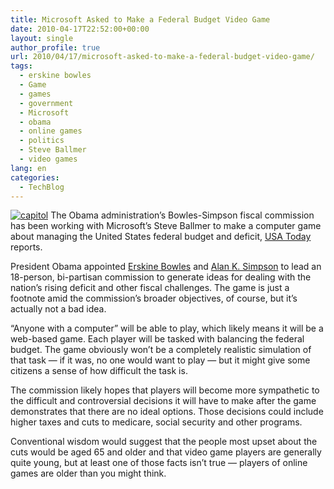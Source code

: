 ```yaml
---
title: Microsoft Asked to Make a Federal Budget Video Game
date: 2010-04-17T22:52:00+00:00
layout: single
author_profile: true
url: 2010/04/17/microsoft-asked-to-make-a-federal-budget-video-game/
tags:
  - erskine bowles
  - Game
  - games
  - government
  - Microsoft
  - obama
  - online games
  - politics
  - Steve Ballmer
  - video games
lang: en
categories: 
  - TechBlog
---
```

[![capitol](http://lh5.ggpht.com/_vaUVXcmC3OI/S8o0oUFxT4I/AAAAAAAACB0/C3llYJSM9mE/capitol_thumb1.jpg?imgmax=800 "capitol")](http://lh3.ggpht.com/_vaUVXcmC3OI/S8ouiiiaRQI/AAAAAAAACBo/qDg1myzjv6o/s1600-h/capitol%5B3%5D.jpg) The Obama administration’s Bowles-Simpson fiscal commission has been working with Microsoft’s Steve Ballmer to make a computer game about managing the United States federal budget and deficit, [USA Today](http://www.usatoday.com/news/washington/2010-04-12-deficit_N.htm?csp=hf) reports. 

President Obama appointed [Erskine Bowles](http://en.wikipedia.org/wiki/Erskine_Bowles) and [Alan K. Simpson](http://en.wikipedia.org/wiki/Alan_K._Simpson) to lead an 18-person, bi-partisan commission to generate ideas for dealing with the nation’s rising deficit and other fiscal challenges. The game is just a footnote amid the commission’s broader objectives, of course, but it’s actually not a bad idea. 

“Anyone with a computer” will be able to play, which likely means it will be a web-based game. Each player will be tasked with balancing the federal budget. The game obviously won’t be a completely realistic simulation of that task — if it was, no one would want to play — but it might give some citizens a sense of how difficult the task is. 

The commission likely hopes that players will become more sympathetic to the difficult and controversial decisions it will have to make after the game demonstrates that there are no ideal options. Those decisions could include higher taxes and cuts to medicare, social security and other programs. 

Conventional wisdom would suggest that the people most upset about the cuts would be aged 65 and older and that video game players are generally quite young, but at least one of those facts isn’t true — players of online games are older than you might think.
